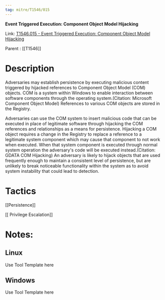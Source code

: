 ```yaml
---
tag: mitre/T1546/015
---
```


**Event Triggered Execution: Component Object Model Hijacking**

Link: [T1546.015 - Event Triggered Execution: Component Object Model Hijacking](https://attack.mitre.org/techniques/T1546/015)

Parent : [[T1546]]


# Description

Adversaries may establish persistence by executing malicious content triggered by hijacked references to Component Object Model (COM) objects. COM is a system within Windows to enable interaction between software components through the operating system.(Citation: Microsoft Component Object Model)  References to various COM objects are stored in the Registry. 

Adversaries can use the COM system to insert malicious code that can be executed in place of legitimate software through hijacking the COM references and relationships as a means for persistence. Hijacking a COM object requires a change in the Registry to replace a reference to a legitimate system component which may cause that component to not work when executed. When that system component is executed through normal system operation the adversary's code will be executed instead.(Citation: GDATA COM Hijacking) An adversary is likely to hijack objects that are used frequently enough to maintain a consistent level of persistence, but are unlikely to break noticeable functionality within the system as to avoid system instability that could lead to detection. 

# Tactics


[[Persistence]]

[[ Privilege Escalation]]


# Notes:

## Linux

Use Tool Template here

## Windows

Use Tool Template here